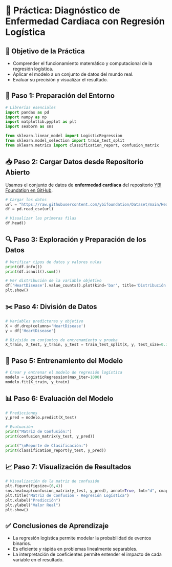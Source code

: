 # **🎯 Práctica: Diagnóstico de Enfermedad Cardiaca con Regresión Logística**

## 📘 Objetivo de la Práctica

- Comprender el funcionamiento matemático y computacional de la regresión logística.
- Aplicar el modelo a un conjunto de datos del mundo real.
- Evaluar su precisión y visualizar el resultado.

## 🧰 Paso 1: Preparación del Entorno

```python
# Librerías esenciales
import pandas as pd
import numpy as np
import matplotlib.pyplot as plt
import seaborn as sns

from sklearn.linear_model import LogisticRegression
from sklearn.model_selection import train_test_split
from sklearn.metrics import classification_report, confusion_matrix
```

## 📥 Paso 2: Cargar Datos desde Repositorio Abierto

Usamos el conjunto de datos de **enfermedad cardíaca** del repositorio [YBI Foundation en GitHub](https://github.com/ybifoundation/Dataset).

```python
# Cargar los datos
url = "https://raw.githubusercontent.com/ybifoundation/Dataset/main/Heart.csv"
df = pd.read_csv(url)

# Visualizar las primeras filas
df.head()
```

## 🔍 Paso 3: Exploración y Preparación de los Datos

```python
# Verificar tipos de datos y valores nulos
print(df.info())
print(df.isnull().sum())

# Ver distribución de la variable objetivo
df['HeartDisease'].value_counts().plot(kind='bar', title='Distribución de Clases')
plt.show()
```

## ✂️ Paso 4: División de Datos

```python
# Variables predictoras y objetivo
X = df.drop(columns='HeartDisease')
y = df['HeartDisease']

# División en conjuntos de entrenamiento y prueba
X_train, X_test, y_train, y_test = train_test_split(X, y, test_size=0.3, random_state=42)
```

## 🧠 Paso 5: Entrenamiento del Modelo

```python
# Crear y entrenar el modelo de regresión logística
modelo = LogisticRegression(max_iter=1000)
modelo.fit(X_train, y_train)
```

## 📊 Paso 6: Evaluación del Modelo

```python
# Predicciones
y_pred = modelo.predict(X_test)

# Evaluación
print("Matriz de Confusión:")
print(confusion_matrix(y_test, y_pred))

print("\nReporte de Clasificación:")
print(classification_report(y_test, y_pred))
```

## 📈 Paso 7: Visualización de Resultados

```python
# Visualización de la matriz de confusión
plt.figure(figsize=(6,4))
sns.heatmap(confusion_matrix(y_test, y_pred), annot=True, fmt="d", cmap="YlGnBu")
plt.title("Matriz de Confusión - Regresión Logística")
plt.xlabel("Predicción")
plt.ylabel("Valor Real")
plt.show()
```

## ✅ Conclusiones de Aprendizaje

- La regresión logística permite modelar la probabilidad de eventos binarios.
- Es eficiente y rápida en problemas linealmente separables.
- La interpretación de coeficientes permite entender el impacto de cada variable en el resultado.